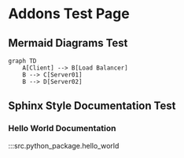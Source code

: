 # Addons Test Page

## Mermaid Diagrams Test

```mermaid
graph TD
    A[Client] --> B[Load Balancer]
    B --> C[Server01]
    B --> D[Server02]
```

## Sphinx Style Documentation Test

### Hello World Documentation
:::src.python_package.hello_world